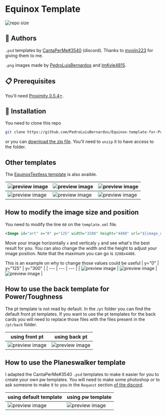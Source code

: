 # Equinox Template

![repo size](https://img.shields.io/github/repo-size/PedroLuisBernardos/Equinox-template-for-Proximity)

## 👥 Authors

`.psd` templates by [CantaPerMe#3540](https://drive.google.com/drive/folders/1VCrE84mhYUwONlbEyYIGCNSI_YwhG4j4) (discord). Thanks to [myojin223](https://github.com/myojin223) for giving them to me.

`.png` images made by [PedroLuisBernardos](https://github.com/PedroLuisBernardos) and [ImKyle4815](https://github.com/ImKyle4815).

## :clipboard: Prerequisites

You'll need [Proximity 0.5.4+](https://github.com/PedroLuisBernardos/Ready-to-Use-Proximity).

## :wrench: Installation

You need to clone this repo

```bash
git clone https://github.com/PedroLuisBernardos/Equinox-template-for-Proximity.git
```

or you can [download the zip file](https://github.com/PedroLuisBernardos/Equinox-template-for-Proximity/archive/refs/heads/master.zip). You'll need to `unzip` it to have access to the folder.

## Other templates

The [EquinoxTextless template](https://github.com/PedroLuisBernardos/EquinoxTextless-template-for-Proximity) is also avaible.

| ![preview image](/Preview%20Images/Esper%20Sentinel%20(MH2%20Equinox).png) | ![preview image](/Preview%20Images/Nicol%20Bolas,%20the%20Ravager%20(M19%20Equinox).png) | ![preview image](/Preview%20Images/Waterlogged%20Grove%20(MH1%20Equinox).png) |
| --- | --- | --- |
| ![preview image](/Preview%20Images/Crop%20Rotation%20(2XM%20EquinoxTextless).png) | ![preview image](/Preview%20Images/Purphoros,%20God%20of%20the%20Forge%20(SLD%20EquinoxTextless).png) | ![preview image](/Preview%20Images/Wrenn%20and%20Six%20(MH1%20EquinoxTextless).png) |

## How to modify the image size and position

You need to modify the line `60` on the `template.xml` file.

```xml
<Image id="art" x="0" y="125" width="3288" height="4488" url="${image_uris.art_crop}">
```

Move your image horizontally `x` and verticaly `y` and see what's the best result for you. You can also change the width and the height to adjust your image position. Note that the maximum you can go is `3288x4488`.

This is an example on why to change those values could be useful
| y="0" | y="125" | y="300" |
| --- | --- | --- |
| ![preview image](/Preview%20Images/y0.png) | ![preview image](/Preview%20Images/Crop%20Rotation%20(2XM%20EquinoxTextless).png) | ![preview image](/Preview%20Images/y300.png) |

## How to use the back template for Power/Toughness

The pt template is not read by default. In the `/pt` folder you can find the default front pt templates. If you want to use the pt templates for the back cards you will need to replace those files with the files present in the `/pt/back` folder.

| using front pt | using back pt |
| --- | --- |
| ![preview image](/Preview%20Images/front%20pt.png) | ![preview image](/Preview%20Images/back%20pt.png) |

## How to use the Planeswalker template

I adapted the CantaPerMe#3540 `.psd` templates to make it easier for you to create your own pw templates. You will need to make some photoshop or to ask someone to make it to you in the `Request` section [of the discord](https://discord.gg/QwV3KnwsDC).

| using default template | using pw template |
| --- | --- |
| ![preview image](/Preview%20Images/default%20template.png) | ![preview image](/Preview%20Images/pw%20template.png) |
